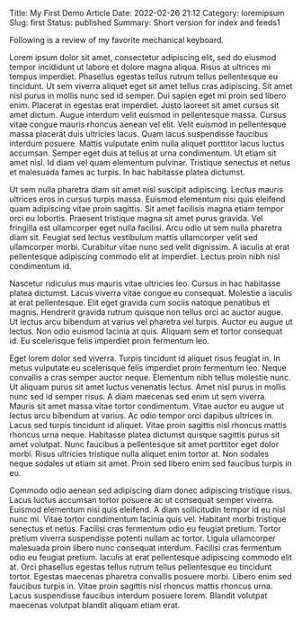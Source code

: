 Title: My First Demo Article
Date: 2022-02-26 21:12
Category: loremipsum
Slug: first
Status: published
Summary: Short version for index and feeds1

Following is a review of my favorite mechanical keyboard.

Lorem ipsum dolor sit amet, consectetur adipiscing elit, sed do eiusmod tempor incididunt ut labore et dolore magna aliqua. Risus at ultrices mi tempus imperdiet. Phasellus egestas tellus rutrum tellus pellentesque eu tincidunt. Ut sem viverra aliquet eget sit amet tellus cras adipiscing. Sit amet nisl purus in mollis nunc sed id semper. Dui sapien eget mi proin sed libero enim. Placerat in egestas erat imperdiet. Justo laoreet sit amet cursus sit amet dictum. Augue interdum velit euismod in pellentesque massa. Cursus vitae congue mauris rhoncus aenean vel elit. Velit euismod in pellentesque massa placerat duis ultricies lacus. Quam lacus suspendisse faucibus interdum posuere. Mattis vulputate enim nulla aliquet porttitor lacus luctus accumsan. Semper eget duis at tellus at urna condimentum. Ut etiam sit amet nisl. Id diam vel quam elementum pulvinar. Tristique senectus et netus et malesuada fames ac turpis. In hac habitasse platea dictumst.

Ut sem nulla pharetra diam sit amet nisl suscipit adipiscing. Lectus mauris ultrices eros in cursus turpis massa. Euismod elementum nisi quis eleifend quam adipiscing vitae proin sagittis. Sit amet facilisis magna etiam tempor orci eu lobortis. Praesent tristique magna sit amet purus gravida. Vel fringilla est ullamcorper eget nulla facilisi. Arcu odio ut sem nulla pharetra diam sit. Feugiat sed lectus vestibulum mattis ullamcorper velit sed ullamcorper morbi. Curabitur vitae nunc sed velit dignissim. A iaculis at erat pellentesque adipiscing commodo elit at imperdiet. Lectus proin nibh nisl condimentum id.

Nascetur ridiculus mus mauris vitae ultricies leo. Cursus in hac habitasse platea dictumst. Lacus viverra vitae congue eu consequat. Molestie a iaculis at erat pellentesque. Elit eget gravida cum sociis natoque penatibus et magnis. Hendrerit gravida rutrum quisque non tellus orci ac auctor augue. Ut lectus arcu bibendum at varius vel pharetra vel turpis. Auctor eu augue ut lectus. Non odio euismod lacinia at quis. Aliquam sem et tortor consequat id. Eu scelerisque felis imperdiet proin fermentum leo.

Eget lorem dolor sed viverra. Turpis tincidunt id aliquet risus feugiat in. In metus vulputate eu scelerisque felis imperdiet proin fermentum leo. Neque convallis a cras semper auctor neque. Elementum nibh tellus molestie nunc. Ut aliquam purus sit amet luctus venenatis lectus. Amet nisl purus in mollis nunc sed id semper risus. A diam maecenas sed enim ut sem viverra. Mauris sit amet massa vitae tortor condimentum. Vitae auctor eu augue ut lectus arcu bibendum at varius. Ac odio tempor orci dapibus ultrices in. Lacus sed turpis tincidunt id aliquet. Vitae proin sagittis nisl rhoncus mattis rhoncus urna neque. Habitasse platea dictumst quisque sagittis purus sit amet volutpat. Nunc faucibus a pellentesque sit amet porttitor eget dolor morbi. Risus ultricies tristique nulla aliquet enim tortor at. Non sodales neque sodales ut etiam sit amet. Proin sed libero enim sed faucibus turpis in eu.

Commodo odio aenean sed adipiscing diam donec adipiscing tristique risus. Lacus luctus accumsan tortor posuere ac ut consequat semper viverra. Euismod elementum nisi quis eleifend. A diam sollicitudin tempor id eu nisl nunc mi. Vitae tortor condimentum lacinia quis vel. Habitant morbi tristique senectus et netus. Facilisi cras fermentum odio eu feugiat pretium. Tortor pretium viverra suspendisse potenti nullam ac tortor. Ligula ullamcorper malesuada proin libero nunc consequat interdum. Facilisi cras fermentum odio eu feugiat pretium. Iaculis at erat pellentesque adipiscing commodo elit at. Orci phasellus egestas tellus rutrum tellus pellentesque eu tincidunt tortor. Egestas maecenas pharetra convallis posuere morbi. Libero enim sed faucibus turpis in. Vitae proin sagittis nisl rhoncus mattis rhoncus urna. Lacus suspendisse faucibus interdum posuere lorem. Blandit volutpat maecenas volutpat blandit aliquam etiam erat.
